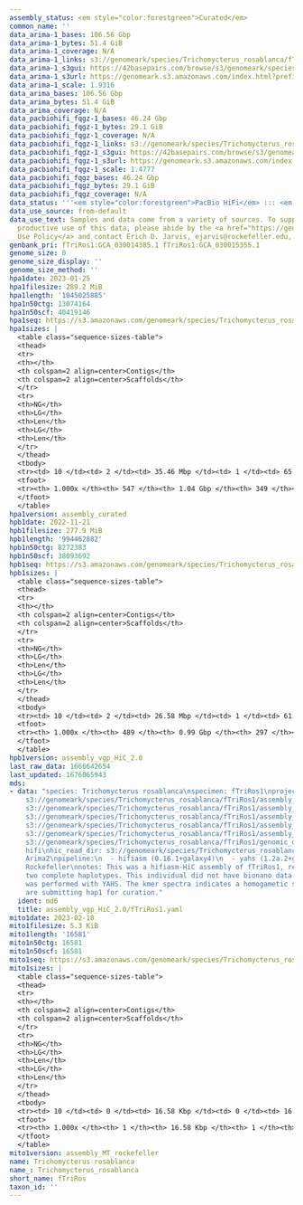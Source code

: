 ```yaml
---
assembly_status: <em style="color:forestgreen">Curated</em>
common_name: ''
data_arima-1_bases: 106.56 Gbp
data_arima-1_bytes: 51.4 GiB
data_arima-1_coverage: N/A
data_arima-1_links: s3://genomeark/species/Trichomycterus_rosablanca/fTriRos1/genomic_data/arima/<br>
data_arima-1_s3gui: https://42basepairs.com/browse/s3/genomeark/species/Trichomycterus_rosablanca/fTriRos1/genomic_data/arima/
data_arima-1_s3url: https://genomeark.s3.amazonaws.com/index.html?prefix=species/Trichomycterus_rosablanca/fTriRos1/genomic_data/arima/
data_arima-1_scale: 1.9316
data_arima_bases: 106.56 Gbp
data_arima_bytes: 51.4 GiB
data_arima_coverage: N/A
data_pacbiohifi_fqgz-1_bases: 46.24 Gbp
data_pacbiohifi_fqgz-1_bytes: 29.1 GiB
data_pacbiohifi_fqgz-1_coverage: N/A
data_pacbiohifi_fqgz-1_links: s3://genomeark/species/Trichomycterus_rosablanca/fTriRos1/genomic_data/pacbio_hifi/<br>
data_pacbiohifi_fqgz-1_s3gui: https://42basepairs.com/browse/s3/genomeark/species/Trichomycterus_rosablanca/fTriRos1/genomic_data/pacbio_hifi/
data_pacbiohifi_fqgz-1_s3url: https://genomeark.s3.amazonaws.com/index.html?prefix=species/Trichomycterus_rosablanca/fTriRos1/genomic_data/pacbio_hifi/
data_pacbiohifi_fqgz-1_scale: 1.4777
data_pacbiohifi_fqgz_bases: 46.24 Gbp
data_pacbiohifi_fqgz_bytes: 29.1 GiB
data_pacbiohifi_fqgz_coverage: N/A
data_status: '''<em style="color:forestgreen">PacBio HiFi</em> ::: <em style="color:forestgreen">Arima</em>'''
data_use_source: from-default
data_use_text: Samples and data come from a variety of sources. To support fair and
  productive use of this data, please abide by the <a href="https://genome10k.soe.ucsc.edu/data-use-policies/">Data
  Use Policy</a> and contact Erich D. Jarvis, ejarvis@rockefeller.edu, with any questions.
genbank_pri: fTriRos1:GCA_030014385.1 fTriRos1:GCA_030015355.1
genome_size: 0
genome_size_display: ''
genome_size_method: ''
hpa1date: 2023-01-25
hpa1filesize: 289.2 MiB
hpa1length: '1045025885'
hpa1n50ctg: 13074164
hpa1n50scf: 40419146
hpa1seq: https://s3.amazonaws.com/genomeark/species/Trichomycterus_rosablanca/fTriRos1/assembly_curated/fTriRos1.hap1.cur.20230125.fasta.gz
hpa1sizes: |
  <table class="sequence-sizes-table">
  <thead>
  <tr>
  <th></th>
  <th colspan=2 align=center>Contigs</th>
  <th colspan=2 align=center>Scaffolds</th>
  </tr>
  <tr>
  <th>NG</th>
  <th>LG</th>
  <th>Len</th>
  <th>LG</th>
  <th>Len</th>
  </tr>
  </thead>
  <tbody>
  <tr><td> 10 </td><td> 2 </td><td> 35.46 Mbp </td><td> 1 </td><td> 65.47 Mbp </td></tr><tr><td> 20 </td><td> 6 </td><td> 27.00 Mbp </td><td> 2 </td><td> 58.16 Mbp </td></tr><tr><td> 30 </td><td> 10 </td><td> 22.43 Mbp </td><td> 4 </td><td> 53.17 Mbp </td></tr><tr><td> 40 </td><td> 15 </td><td> 15.90 Mbp </td><td> 7 </td><td> 41.83 Mbp </td></tr><tr style="background-color:#cccccc;"><td> 50 </td><td> 23 </td><td style="background-color:#88ff88;"> 13.07 Mbp </td><td> 9 </td><td style="background-color:#88ff88;"> 40.42 Mbp </td></tr><tr><td> 60 </td><td> 31 </td><td> 10.60 Mbp </td><td> 12 </td><td> 39.12 Mbp </td></tr><tr><td> 70 </td><td> 43 </td><td> 7.25 Mbp </td><td> 15 </td><td> 30.93 Mbp </td></tr><tr><td> 80 </td><td> 61 </td><td> 5.00 Mbp </td><td> 18 </td><td> 29.19 Mbp </td></tr><tr><td> 90 </td><td> 92 </td><td> 1.97 Mbp </td><td> 22 </td><td> 19.82 Mbp </td></tr><tr><td> 100 </td><td> 546 </td><td> 1.00 Kbp </td><td> 348 </td><td> 1.00 Kbp </td></tr></tbody>
  <tfoot>
  <tr><th> 1.000x </th><th> 547 </th><th> 1.04 Gbp </th><th> 349 </th><th> 1.05 Gbp </th></tr>
  </tfoot>
  </table>
hpa1version: assembly_curated
hpb1date: 2022-11-21
hpb1filesize: 277.9 MiB
hpb1length: '994462882'
hpb1n50ctg: 8272383
hpb1n50scf: 38093692
hpb1seq: https://s3.amazonaws.com/genomeark/species/Trichomycterus_rosablanca/fTriRos1/assembly_vgp_HiC_2.0/fTriRos1.HiC.hap2.20221121.fasta.gz
hpb1sizes: |
  <table class="sequence-sizes-table">
  <thead>
  <tr>
  <th></th>
  <th colspan=2 align=center>Contigs</th>
  <th colspan=2 align=center>Scaffolds</th>
  </tr>
  <tr>
  <th>NG</th>
  <th>LG</th>
  <th>Len</th>
  <th>LG</th>
  <th>Len</th>
  </tr>
  </thead>
  <tbody>
  <tr><td> 10 </td><td> 2 </td><td> 26.58 Mbp </td><td> 1 </td><td> 61.02 Mbp </td></tr><tr><td> 20 </td><td> 7 </td><td> 17.15 Mbp </td><td> 2 </td><td> 55.66 Mbp </td></tr><tr><td> 30 </td><td> 14 </td><td> 13.20 Mbp </td><td> 4 </td><td> 47.96 Mbp </td></tr><tr><td> 40 </td><td> 22 </td><td> 10.41 Mbp </td><td> 7 </td><td> 39.11 Mbp </td></tr><tr style="background-color:#cccccc;"><td> 50 </td><td> 33 </td><td style="background-color:#88ff88;"> 8.27 Mbp </td><td> 9 </td><td style="background-color:#88ff88;"> 38.09 Mbp </td></tr><tr><td> 60 </td><td> 46 </td><td> 6.82 Mbp </td><td> 12 </td><td> 30.60 Mbp </td></tr><tr><td> 70 </td><td> 63 </td><td> 5.05 Mbp </td><td> 16 </td><td> 27.68 Mbp </td></tr><tr><td> 80 </td><td> 86 </td><td> 3.35 Mbp </td><td> 20 </td><td> 21.90 Mbp </td></tr><tr><td> 90 </td><td> 127 </td><td> 1.75 Mbp </td><td> 25 </td><td> 17.69 Mbp </td></tr><tr><td> 100 </td><td> 488 </td><td> 1.00 Kbp </td><td> 296 </td><td> 1.00 Kbp </td></tr></tbody>
  <tfoot>
  <tr><th> 1.000x </th><th> 489 </th><th> 0.99 Gbp </th><th> 297 </th><th> 0.99 Gbp </th></tr>
  </tfoot>
  </table>
hpb1version: assembly_vgp_HiC_2.0
last_raw_data: 1666642654
last_updated: 1676065943
mds:
- data: "species: Trichomycterus rosablanca\nspecimen: fTriRos1\nprojects: \n  - vgp\nhap1:
    s3://genomeark/species/Trichomycterus_rosablanca/fTriRos1/assembly_vgp_HiC_2.0/fTriRos1.HiC.hap1.20221115.fasta.gz\nhap2:
    s3://genomeark/species/Trichomycterus_rosablanca/fTriRos1/assembly_vgp_HiC_2.0/fTriRos1.HiC.hap2.20221115.fasta.gz\npretext_hap1:
    s3://genomeark/species/Trichomycterus_rosablanca/fTriRos1/assembly_vgp_HiC_2.0/evaluation/hap1/pretext/fTriRos1_hap1__s2_heatmap.pretext\npretext_hap2:
    s3://genomeark/species/Trichomycterus_rosablanca/fTriRos1/assembly_vgp_HiC_2.0/evaluation/hap2/pretext/fTriRos1_hap2__s2_heatmap.pretext\nkmer_spectra_img:
    s3://genomeark/species/Trichomycterus_rosablanca/fTriRos1/assembly_vgp_HiC_2.0/evaluation/fTriRos1_png/\npacbio_read_dir:
    s3://genomeark/species/Trichomycterus_rosablanca/fTriRos1/genomic_data/pacbio_hifi/\npacbio_read_type:
    hifi\nhic_read_dir: s3://genomeark/species/Trichomycterus_rosablanca/fTriRos1/genomic_data/arima/\nhic_kit:
    Arima2\npipeline:\n  - hifiasm (0.16.1+galaxy4)\n  - yahs (1.2a.2+galaxy0)\nassembled_by_group:
    Rockefeller\nnotes: This was a hifiasm-HiC assembly of fTriRos1, resulting in
    two complete haplotypes. This individual did not have bionano data. HiC scaffolding
    was performed with YAHS. The kmer spectra indicates a homogametic specimen. We
    are submitting hap1 for curation."
  ident: md6
  title: assembly_vgp_HiC_2.0/fTriRos1.yaml
mito1date: 2023-02-10
mito1filesize: 5.3 KiB
mito1length: '16581'
mito1n50ctg: 16581
mito1n50scf: 16581
mito1seq: https://s3.amazonaws.com/genomeark/species/Trichomycterus_rosablanca/fTriRos1/assembly_MT_rockefeller/fTriRos1.MT.20230210.fasta.gz
mito1sizes: |
  <table class="sequence-sizes-table">
  <thead>
  <tr>
  <th></th>
  <th colspan=2 align=center>Contigs</th>
  <th colspan=2 align=center>Scaffolds</th>
  </tr>
  <tr>
  <th>NG</th>
  <th>LG</th>
  <th>Len</th>
  <th>LG</th>
  <th>Len</th>
  </tr>
  </thead>
  <tbody>
  <tr><td> 10 </td><td> 0 </td><td> 16.58 Kbp </td><td> 0 </td><td> 16.58 Kbp </td></tr><tr><td> 20 </td><td> 0 </td><td> 16.58 Kbp </td><td> 0 </td><td> 16.58 Kbp </td></tr><tr><td> 30 </td><td> 0 </td><td> 16.58 Kbp </td><td> 0 </td><td> 16.58 Kbp </td></tr><tr><td> 40 </td><td> 0 </td><td> 16.58 Kbp </td><td> 0 </td><td> 16.58 Kbp </td></tr><tr style="background-color:#cccccc;"><td> 50 </td><td> 0 </td><td style="background-color:#ff8888;"> 16.58 Kbp </td><td> 0 </td><td style="background-color:#ff8888;"> 16.58 Kbp </td></tr><tr><td> 60 </td><td> 0 </td><td> 16.58 Kbp </td><td> 0 </td><td> 16.58 Kbp </td></tr><tr><td> 70 </td><td> 0 </td><td> 16.58 Kbp </td><td> 0 </td><td> 16.58 Kbp </td></tr><tr><td> 80 </td><td> 0 </td><td> 16.58 Kbp </td><td> 0 </td><td> 16.58 Kbp </td></tr><tr><td> 90 </td><td> 0 </td><td> 16.58 Kbp </td><td> 0 </td><td> 16.58 Kbp </td></tr><tr><td> 100 </td><td> 0 </td><td> 16.58 Kbp </td><td> 0 </td><td> 16.58 Kbp </td></tr></tbody>
  <tfoot>
  <tr><th> 1.000x </th><th> 1 </th><th> 16.58 Kbp </th><th> 1 </th><th> 16.58 Kbp </th></tr>
  </tfoot>
  </table>
mito1version: assembly_MT_rockefeller
name: Trichomycterus rosablanca
name_: Trichomycterus_rosablanca
short_name: fTriRos
taxon_id: ''
---
```

